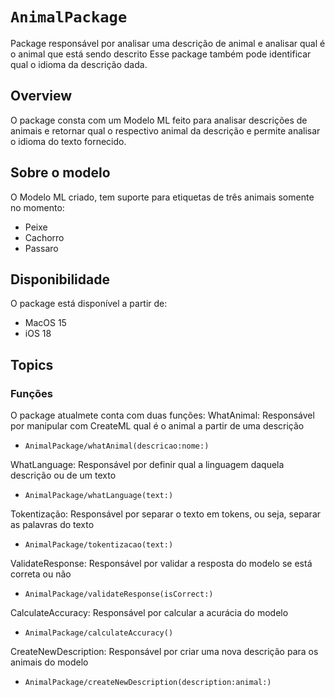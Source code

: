 # ``AnimalPackage``

Package responsável por analisar uma descrição de animal e analisar qual é o animal que está sendo descrito
Esse package também pode identificar qual o idioma da descrição dada.

## Overview

O package consta com um Modelo ML feito para analisar descrições de animais e retornar qual o respectivo animal da descrição
e permite analisar o idioma do texto fornecido. 

## Sobre o modelo

O Modelo ML criado, tem suporte para etiquetas de três animais somente no momento:
- Peixe
- Cachorro
- Passaro

## Disponibilidade

O package está disponível a partir de:
- MacOS 15
- iOS 18

## Topics

### Funções

O package atualmete conta com duas funções:
WhatAnimal: Responsável por manipular com CreateML qual é o animal a partir de uma descrição
- ``AnimalPackage/whatAnimal(descricao:nome:)``

WhatLanguage: Responsável por definir qual a linguagem daquela descrição ou de um texto
- ``AnimalPackage/whatLanguage(text:)``

Tokentização: Responsável por separar o texto em tokens, ou seja, separar as palavras do texto
- ``AnimalPackage/tokentizacao(text:)``

ValidateResponse: Responsável por validar a resposta do modelo se está correta ou não
- ``AnimalPackage/validateResponse(isCorrect:)``

CalculateAccuracy: Responsável por calcular a acurácia do modelo
- ``AnimalPackage/calculateAccuracy()``

CreateNewDescription: Responsável por criar uma nova descrição para os animais do modelo
- ``AnimalPackage/createNewDescription(description:animal:)``

